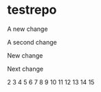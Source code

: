 # testrepo

A new change

A second change

New change

Next change

2
3
4
5
6
7
8
9
10
11
12
13
14
15
